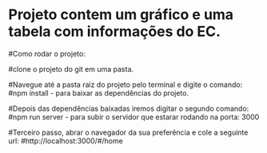 # Projeto contem um gráfico e uma tabela com informações do EC.

#Como rodar o projeto:

#clone o projeto do git em uma pasta.

#Navegue até a pasta raiz do projeto pelo terminal e digite o comando: 
#npm install - para baixar as dependências do projeto.

#Depois das dependências baixadas iremos digitar o segundo comando:
#npm run server - para subir o servidor que estarar rodando na porta: 3000

#Terceiro passo, abrar o navegador da sua preferência e cole a seguinte url:
#http://localhost:3000/#/home 



